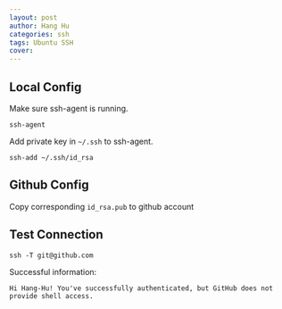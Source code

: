 ```yaml
---
layout: post
author: Hang Hu
categories: ssh
tags: Ubuntu SSH 
cover: 
---
```


## Local Config

Make sure ssh-agent is running.

```
ssh-agent
```


Add private key in `~/.ssh` to ssh-agent.


```
ssh-add ~/.ssh/id_rsa
```


## Github Config


Copy corresponding `id_rsa.pub` to github account


## Test Connection


```
ssh -T git@github.com
```


Successful information:


```
Hi Hang-Hu! You've successfully authenticated, but GitHub does not provide shell access.
```

